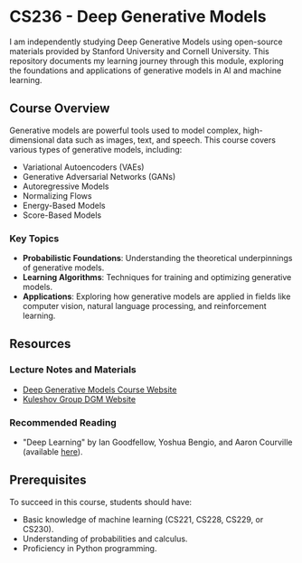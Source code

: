 # CS236 - Deep Generative Models

I am independently studying Deep Generative Models using open-source materials provided by Stanford University and Cornell University. This repository documents my learning journey through this module, exploring the foundations and applications of generative models in AI and machine learning.

## Course Overview

Generative models are powerful tools used to model complex, high-dimensional data such as images, text, and speech. This course covers various types of generative models, including:

- Variational Autoencoders (VAEs)
- Generative Adversarial Networks (GANs)
- Autoregressive Models
- Normalizing Flows
- Energy-Based Models
- Score-Based Models

### Key Topics

- **Probabilistic Foundations**: Understanding the theoretical underpinnings of generative models.
- **Learning Algorithms**: Techniques for training and optimizing generative models.
- **Applications**: Exploring how generative models are applied in fields like computer vision, natural language processing, and reinforcement learning.

## Resources

### Lecture Notes and Materials

- [Deep Generative Models Course Website](https://deepgenerativemodels.github.io/)
- [Kuleshov Group DGM Website](https://kuleshov-group.github.io/dgm-website/)

### Recommended Reading

- "Deep Learning" by Ian Goodfellow, Yoshua Bengio, and Aaron Courville (available [here](https://www.deeplearningbook.org/)).

## Prerequisites

To succeed in this course, students should have:

- Basic knowledge of machine learning (CS221, CS228, CS229, or CS230).
- Understanding of probabilities and calculus.
- Proficiency in Python programming.
